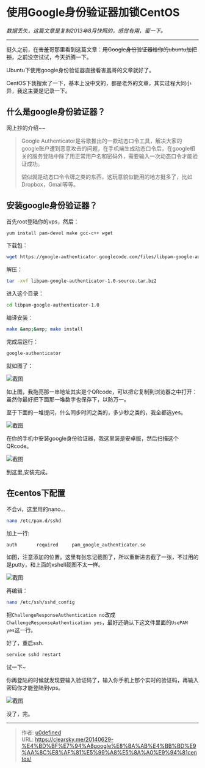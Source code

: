 # 使用Google身份验证器加锁CentOS


_数据丢失，这篇文章是复制2013年8月快照的，感觉有用，留一下。_

* * *

挺久之前，在~~害羞哥~~那里看到这篇文章：~~用Google身份验证器给你的ubuntu加把锁~~，之前没空试试，今天折腾一下。

Ubuntu下使用google身份验证器直接看害羞哥的文章就好了。

CentOS下我搜索了一下，基本上没中文的，都是老外的文章，其实过程大同小异，我这主要是记录一下。

## 什么是google身份验证器？

网上抄的介绍~~

> Google Authenticator是谷歌推出的一款动态口令工具，解决大家的google账户遭到恶意攻击的问题，在手机端生成动态口令后，在google相关的服务登陆中除了用正常用户名和密码外，需要输入一次动态口令才能验证成功。
>
> 貌似就是动态口令令牌之类的东西，这玩意貌似能用的地方挺多了，比如Dropbox，Gmail等等。

## 安装google身份验证器？

首先root登陆你的vps，然后：

```bash
yum install pam-devel make gcc-c++ wget
```  

下载包：

```bash
wget https://google-authenticator.googlecode.com/files/libpam-google-authenticator-1.0-source.tar.bz2
```

解压：

```bash
tar -xvf libpam-google-authenticator-1.0-source.tar.bz2
```

进入这个目录：

```bash
cd libpam-google-authenticator-1.0
```
编译安装：

```bash
make &amp;&amp; make install
```

完成后运行：

```bash
google-authenticator
```

就如图了：

![截图](219035228.jpg "截图")

如上图，我拖亮那一串地址其实是个QRcode，可以把它复制到浏览器之中打开：虽然你最好把下面那一堆数字也保存下，以防万一。

至于下面的一堆提问，什么同步时间之类的，多少秒之类的，我全都选yes。

![截图](2805932074.jpg "截图")

在你的手机中安装google身份验证器，我这里装是安卓版，然后扫描这个QRcode。

![截图](953412562.jpg "截图")

到这里,安装完成。

## 在centos下配置

不会vi，这里用的nano...

```bash
nano /etc/pam.d/sshd
```

加上一行:

```bash
auth       required     pam_google_authenticator.so
```

如图，注意添加的位置。这里有张忘记截图了，所以重新进去截了一张，不过用的是putty，和上面的xshell截图不太一样。

![截图](1002763632.jpg "截图")

再编辑：

```bash
nano /etc/ssh/sshd_config
```

把`ChallengeResponseAuthentication no`改成`ChallengeResponseAuthentication yes`，最好还确认下这文件里面的`UsePAM yes`这一行。

好了，重启ssh.

```bash
service sshd restart
```

试一下~

你再登陆的时候就发现要输入验证码了，输入你手机上那个实时的验证码，再输入密码你才能登陆到vps。

![截图](3748427137.jpg "截图")

没了，完。


---

> 作者: [u0defined](http://clearsky.me/)  
> URL: https://clearsky.me/20140629-%E4%BD%BF%E7%94%A8google%E8%BA%AB%E4%BB%BD%E9%AA%8C%E8%AF%81%E5%99%A8%E5%8A%A0%E9%94%81centos/  

